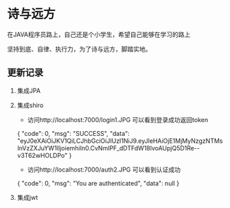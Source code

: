 # 诗与远方

在JAVA程序员路上，自己还是个小学生，希望自己能够在学习的路上

坚持到底、自律、执行力，为了诗与远方，脚踏实地。
## 更新记录
1. 集成JPA
2. 集成shiro

    * 访问http://localhost:7000/login1.JPG 可以看到登录成功返回token
    
    {
        "code": 0,
        "msg": "SUCCESS",
        "data": "eyJ0eXAiOiJKV1QiLCJhbGciOiJIUzI1NiJ9.eyJleHAiOjE1MjMyNzgzNTMsInVzZXJuYW1lIjoiemhiIn0.CvNmIPF_dDTFdW18lvoAUpjQ5D1Re--v3T62wHOLDPo"
    }
    
    * 访问http://localhost:7000/auth2.JPG 可以看到认证成功
    
    {
        "code": 0,
        "msg": "You are authenticated",
        "data": null
    }
    
    
3. 集成jwt